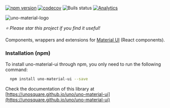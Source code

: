 [![npm version](https://badge.fury.io/js/uno-material-ui.svg)](https://www.npmjs.com/package/uno-material-ui)
[![codecov](https://codecov.io/gh/unosquare/uno-material-ui/branch/master/graph/badge.svg)](https://codecov.io/gh/unosquare/uno-material-ui)
![Buils status](https://github.com/unosquare/uno-material-ui/workflows/Node.js%20Package/badge.svg)
[![Analytics](https://ga-beacon.appspot.com/UA-8535255-2/unosquare/uno-material-ui/)](https://github.com/igrigorik/ga-beacon)

![uno-material-logo](https://user-images.githubusercontent.com/25437790/59792781-91306e80-929a-11e9-9ea8-33c37a67251a.png)

*:star: Please star this project if you find it useful!*

Components, wrappers and extensions for [Material UI](https://material-ui.com) (React components).

### Installation (npm)

To install uno-material-ui through npm, you only need to run the following command:

```sh
  npm install uno-material-ui --save
```

Check the documentation of this library at [https://unosquare.github.io/uno/uno-material-ui](https://unosquare.github.io/uno/uno-material-ui)
